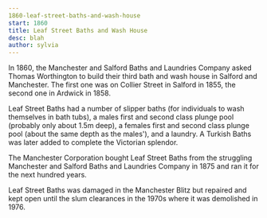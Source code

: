 ```yaml
---
1860-leaf-street-baths-and-wash-house
start: 1860
title: Leaf Street Baths and Wash House
desc: blah
author: sylvia
---
```


In 1860, the Manchester and Salford Baths and Laundries Company asked Thomas Worthington to build their third bath and wash house in Salford and Manchester. The first one was on Collier Street in Salford in 1855, the second one in Ardwick in 1858. 

Leaf Street Baths had a number of slipper baths (for individuals to wash themselves in bath tubs), a males first and second class plunge pool (probably only about 1.5m deep), a females first and second class plunge pool (about the same depth as the males'), and a laundry. A Turkish Baths was later added to complete the Victorian splendor. 

The Manchester Corporation bought Leaf Street Baths from the struggling Manchester and Salford Baths and Laundries Company in 1875 and ran it for the next hundred years. 

Leaf Street Baths was damaged in the Manchester Blitz but repaired and kept open until the slum clearances in the 1970s where it was demolished in 1976.